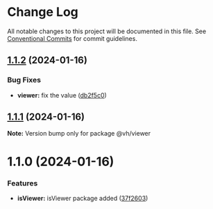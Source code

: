# Change Log

All notable changes to this project will be documented in this file.
See [Conventional Commits](https://conventionalcommits.org) for commit guidelines.

## [1.1.2](https://github.com/BhanukaChathuranga/monorepo/compare/@vh/viewer@1.1.1...@vh/viewer@1.1.2) (2024-01-16)


### Bug Fixes

* **viewer:** fix the value ([db2f5c0](https://github.com/BhanukaChathuranga/monorepo/commit/db2f5c0e9bd5faad5826c8c9117a6bf68cb0cefb))





## [1.1.1](https://github.com/BhanukaChathuranga/monorepo/compare/@vh/viewer@1.1.0...@vh/viewer@1.1.1) (2024-01-16)

**Note:** Version bump only for package @vh/viewer





# 1.1.0 (2024-01-16)


### Features

* **isViewer:** isViewer package added ([37f2603](https://github.com/BhanukaChathuranga/monorepo/commit/37f26036aaeecca1c3a4a5b921296a7f4a5a984c))
